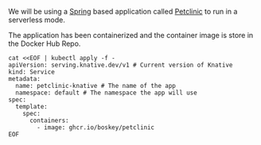 We will be using a [Spring](https://spring.io/) based application called [Petclinic](https://github.com/spring-projects/spring-petclinic) to run in a serverless mode.

The application has been containerized and the container image is store in the Docker Hub Repo.

```execute
cat <<EOF | kubectl apply -f -
apiVersion: serving.knative.dev/v1 # Current version of Knative
kind: Service
metadata:
  name: petclinic-knative # The name of the app
  namespace: default # The namespace the app will use
spec:
  template:
    spec:
      containers:
        - image: ghcr.io/boskey/petclinic
EOF
```
